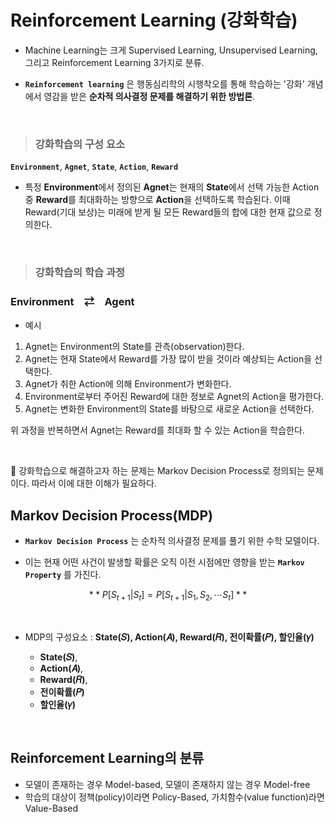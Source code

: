 # Reinforcement Learning (강화학습)

- Machine Learning는 크게 Supervised Learning, Unsupervised Learning, 그리고 Reinforcement Learning 3가지로 분류.

- **`Reinforcement learning`** 은 행동심리학의 시행착오를 통해 학습하는 '강화' 개념에서 영감을 받은 **순차적 의사결정 문제를 해결하기 위한 방법론**.

<br/>

> ### **강화학습의 구성 요소**

**`Environment`**, **`Agnet`**, **`State`**, **`Action`**, **`Reward`**

- 특정 **Environment**에서 정의된 **Agnet**는 현재의 **State**에서 선택 가능한 Action 중 **Reward**를 최대화하는 방향으로 **Action**을 선택하도록 학습된다. 이때 Reward(기대 보상)는 미래에 받게 될 모든 Reward들의 합에 대한 현재 값으로 정의한다.

<br/>

> ### **강화학습의 학습 과정**

### **Environment**　⇄　**Agent**

- 예시

1. Agnet는 Environment의 State를 관측(observation)한다.
2. Agnet는 현재 State에서 Reward를 가장 많이 받을 것이라 예상되는 Action을 선택한다.
3. Agnet가 취한 Action에 의해 Environment가 변화한다.
4. Environment로부터 주어진 Reward에 대한 정보로 Agnet의 Action을 평가한다. 
5. Agnet는 변화한 Environment의 State를 바탕으로 새로운 Action을 선택한다.

위 과정을 반복하면서 Agnet는 Reward를 최대화 할 수 있는 Action을 학습한다.

<br/>

🤔 강화학습으로 해결하고자 하는 문제는 Markov Decision Process로 정의되는 문제이다. 따라서 이에 대한 이해가 필요하다.


## Markov Decision Process(MDP)

- **`Markov Decision Process`** 는 순차적 의사결정 문제를 풀기 위한 수학 모델이다.

- 이는 현재 어떤 사건이 발생할 확률은 오직 이전 시점에만 영향을 받는 **`Markov Property`** 를 가진다.

$$  **P[S_{t+1}|S_t] = P[S_{t+1}|S_1,S_2,⋯S_t]**  $$

<br/>

- MDP의 구성요소 : **State(𝑆), Action(𝐴), Reward(𝑅), 전이확률(𝑃), 할인율(𝛾)**

  -  **State(𝑆)**, 
  -  **Action(𝐴)**,
  -  **Reward(𝑅)**,
  -  **전이확률(𝑃)**
  -  **할인율(𝛾)**

<br/>

## Reinforcement Learning의 분류

- 모델이 존재하는 경우 Model-based, 모델이 존재하지 않는 경우 Model-free
- 학습의 대상이 정책(policy)이라면 Policy-Based, 가치함수(value function)라면 Value-Based

